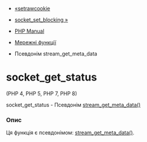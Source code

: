 - [«setrawcookie](function.setrawcookie.md)
- [socket_set_blocking »](function.socket-set-blocking.md)

- [PHP Manual](index.md)
- [Мережні функції](ref.network.md)
- Псевдонім stream_get_meta_data

# socket_get_status

(PHP 4, PHP 5, PHP 7, PHP 8)

socket_get_status - Псевдонім
[stream_get_meta_data()](function.stream-get-meta-data.md)

### Опис

Ця функція є псевдонімом:
[stream_get_meta_data()](function.stream-get-meta-data.md).
